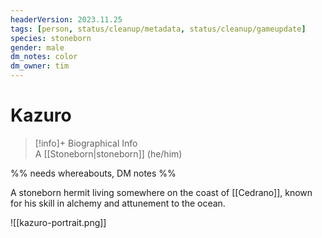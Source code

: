 ```yaml
---
headerVersion: 2023.11.25
tags: [person, status/cleanup/metadata, status/cleanup/gameupdate]
species: stoneborn
gender: male
dm_notes: color
dm_owner: tim
---
```

# Kazuro
>[!info]+ Biographical Info  
> A [[Stoneborn|stoneborn]] (he/him)

%% needs whereabouts, DM notes %%

A stoneborn hermit living somewhere on the coast of [[Cedrano]], known for his skill in alchemy and attunement to the ocean. 

![[kazuro-portrait.png]]